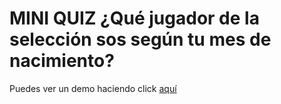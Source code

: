 # MINI QUIZ ¿Qué jugador de la selección sos según tu mes de nacimiento?

Puedes ver un demo haciendo click [aquí](https://joelmattieu.github.io/quiz-players/)